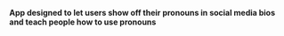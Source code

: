 **App designed to let users show off their pronouns in social media bios and teach people how to use pronouns**
